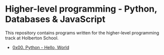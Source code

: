 # Higher-level programming - Python, Databases & JavaScript

This repository contains programs written for the higher-level programming
track at Holberton School.

* [0x00. Python - Hello, World](./0x00-python-hello_world)
